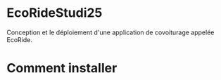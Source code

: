 # EcoRideStudi25
 Conception et le déploiement d'une application de covoiturage appelée EcoRide.

 # Comment installer 
